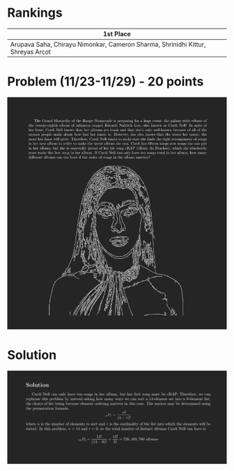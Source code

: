 # Rankings

|**1st Place**|
|----|
|Arupava Saha, Chirayu Nimonkar, Cameron Sharma, Shrinidhi Kittur, Shreyas Arcot|

# Problem (11/23-11/29) - 20 points
<p align="center"><img src="https://raw.githubusercontent.com/GodwinMHS/godwinmhs.github.io/main/images/w5p_b.jpg?raw=true"/></p>

# Solution
<p align="center"><img src="https://raw.githubusercontent.com/GodwinMHS/godwinmhs.github.io/main/images/w5s_b.jpg?raw=true"/></p>
